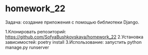# homework_22
Задача: создание приложения с помощью библиотеки Django.

1.Клонировать репозиторий: https://github.com/SofyaBushkovskaya/homework_22
2.Установка зависимостей: poetry install
3.Использование: запустить python manage.py runserver